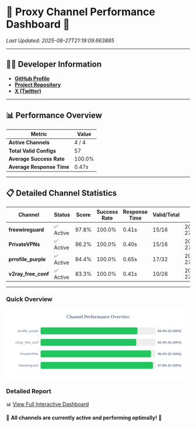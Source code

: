 # 🌟 Proxy Channel Performance Dashboard 🌟

_Last Updated: 2025-08-27T21:19:09.663885_

---

## 👩‍💻 Developer Information

- **[GitHub Profile](https://github.com/4n0nymou3)**  
- **[Project Repository](https://github.com/4n0nymou3/multi-proxy-config-fetcher)**  
- **[X (Twitter)](https://x.com/4n0nymou3)**  

---

## 📊 Performance Overview

| Metric                | Value       |
|-----------------------|-------------|
| **Active Channels**   | 4 / 4       |
| **Total Valid Configs** | 57          |
| **Average Success Rate** | 100.0%      |
| **Average Response Time** | 0.47s       |

---

## 📋 Detailed Channel Statistics

| Channel          | Status     | Score  | Success Rate | Response Time | Valid/Total | Last Success               |
|------------------|------------|--------|--------------|---------------|-------------|----------------------------|
| **freewireguard**  | ✅ Active  | 97.8%  | 100.0% | 0.41s         | 15/16       | 2025-08-27T21:19:09.662598 |
| **PrivateVPNs**  | ✅ Active  | 96.2%  | 100.0% | 0.40s         | 15/16       | 2025-08-27T21:19:09.222744 |
| **prrofile_purple**  | ✅ Active  | 84.4%  | 100.0% | 0.65s         | 17/32       | 2025-08-27T21:19:08.273522 |
| **v2ray_free_conf**  | ✅ Active  | 83.3%  | 100.0% | 0.41s         | 10/28       | 2025-08-27T21:19:08.788455 |

---

### Quick Overview
<div align="center">
  <a href="https://raw.githubusercontent.com/nullluser/NullRepo/refs/heads/main/assets/channel_stats_chart.svg">
    <img src="https://raw.githubusercontent.com/nullluser/NullRepo/refs/heads/main/assets/channel_stats_chart.svg" alt="Source Performance Statistics" width="800">
  </a>
</div>

### Detailed Report
📊 [View Full Interactive Dashboard](https://htmlpreview.github.io/?https://github.com/nullluser/NullRepo/blob/main/assets/performance_report.html)

🎉 **All channels are currently active and performing optimally!** 🎉

